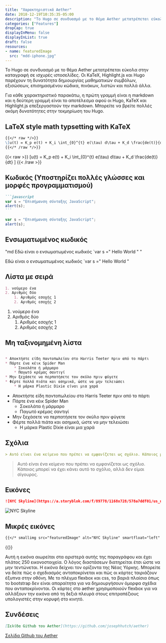 ```yaml
---
title: "Χαρακτηριστικά Aether"
date: 2018-12-19T10:35:35-05:00
description: "Το Hugo σε συνδυασμό με το θέμα Aether μετατρέπεται εύκολα στην καταγραφή σε ισχυρές ιστοσελίδες. Οι KaTeX, Highlight.js και Hugo παρέχουν τη δυνατότητα δημιουργίας μαθηματικών συμβόλων, εξισώσεων, επισημασμένου κώδικα, πινάκων, λιστών και πολλά άλλα."
categories: ["Features"]
dropCap: true
displayInMenu: false
displayInList: true
draft: false
resources:
- name: featuredImage
  src: "mdd-iphone.jpg"
---
```


Το Hugo σε συνδυασμό με το θέμα Aether μετατρέπεται εύκολα στην καταγραφή σε ισχυρές ιστοσελίδες. Οι KaTeX, Highlight.js και Hugo παρέχουν τη δυνατότητα δημιουργίας μαθηματικών συμβόλων, εξισώσεων, επισημασμένου κώδικα, πινάκων, λιστών και πολλά άλλα.

Για κάθε χαρακτηριστικό παρακάτω, η πρώτη γραμμή είναι η markdown και η δεύτερη γραμμή είναι το αποτέλεσμα αφού οι Hugo, KaTeX και Highlight.js επεξεργαστούν την markdown. Μπορείτε να βρείτε πολλές ακόμη δυνατότητες στην τεκμηρίωση του Hugo.

## LaTeX style math typsetting with KaTeX

```md
{{</* raw */>}}
\[u(t) = K_p e(t) + K_i \int_{0}^{t} e(\tau) d\tau + K_d \frac{de(t)}{dt} \]
{{</* /raw */>}}
```

{{< raw >}}
\[u(t) = K_p e(t) + K_i \int_{0}^{t} e(\tau) d\tau + K_d \frac{de(t)}{dt} \]
{{< /raw >}}

## Κωδικός (Υποστηρίζει πολλές γλώσσες και μορφές προγραμματισμού)

````md
```javascript
var s = "Επισήμανση σύνταξης JavaScript";
alert(s);
```
````

```javascript
var s = "Επισήμανση σύνταξης JavaScript";
alert(s);
```

## Ενσωματωμένος κωδικός

"md
Εδώ είναι ο ενσωματωμένος κωδικός `var s =" Hello World "
"

Εδώ είναι ο ενσωματωμένος κωδικός `var s =" Hello World "



## Λίστα με σειρά
```md
1. νούμερο ένα
2. Αριθμός δύο
    1. Αριθμός εσοχής 1
    2. Αριθμός εσοχής 2
```

1. νούμερο ένα
2. Αριθμός δύο
    1. Αριθμός εσοχής 1
    2. Αριθμός εσοχής 2

## Μη ταξινομημένη λίστα

```md

* Αποκτήστε είδη παντοπωλείου στο Harris Teeter πριν από το πάρτι
* Πάρτε ένα κέικ Spider Man
    * Σοκολάτα ή μάρμαρο
    * Παγωτό κρέμας σαντιγί
* Μην ξεχάσετε να περπατήσετε τον σκύλο πριν φύγετε
* Φέρτε πολλά πιάτα και ασημικά, ώστε να μην τελειώσει
    * Η μάρκα Plastic Dixie είναι μια χαρά
```

* Αποκτήστε είδη παντοπωλείου στο Harris Teeter πριν από το πάρτι
* Πάρτε ένα κέικ Spider Man
    * Σοκολάτα ή μάρμαρο
    * Παγωτό κρέμας σαντιγί
* Μην ξεχάσετε να περπατήσετε τον σκύλο πριν φύγετε
* Φέρτε πολλά πιάτα και ασημικά, ώστε να μην τελειώσει
    * Η μάρκα Plastic Dixie είναι μια χαρά

## Σχόλια

```md
> Αυτό είναι ένα κείμενο που πρέπει να εμφανίζεται ως σχόλιο. Κάποιος μπορεί να έχει κάνει αυτό το σχόλιο, αλλά δεν είμαι σίγουρος.
```

> Αυτό είναι ένα κείμενο που πρέπει να εμφανίζεται ως σχόλιο. Κάποιος μπορεί να έχει κάνει αυτό το σχόλιο, αλλά δεν είμαι σίγουρος.

## Εικόνες

```md
![NYC Skyline](https://a.storyblok.com/f/89778/1168x728/578a7ddf01/us_us-ny_nyc_1.jpeg)
```

![NYC Skyline](https://a.storyblok.com/f/89778/1168x728/578a7ddf01/us_us-ny_nyc_1.jpeg)

## Μικρές εικόνες

```md
{{</* smallimg src="featuredImage" alt="NYC Skyline" smartfloat="left" width="250px" */>}}
```

{{<smallimg src="featuredImage" alt="aether theme displayed on an iPhone" smartfloat="left" width="250px">}}

Αυτή η εικόνα αιωρείται στα αριστερά αυτής της παραγράφου και έχει πλάτος 250 εικονοστοιχεία. Ο λόγος διαστάσεων διατηρείται έτσι ώστε να μην τεντώνεται. Η εικόνα δείχνει τον ορίζοντα της Νέας Υόρκης. Μπορείτε να δείτε πώς ο σχεδιασμός ανταποκρίνεται και πώς οι κάρτες ταιριάζουν έξυπνα στην οθόνη. Με το πλέγμα flexbox και css, τα βαριά πλαίσια όπως το bootstrap δεν είναι απαραίτητα για να δημιουργήσουν όμορφα σχέδια που ανταποκρίνονται. Οι κάρτες στο aether χρησιμοποιούν flexbox για να αλλάξουν την εικόνα από τη δεξιά πλευρά στους επιτραπέζιους υπολογιστές στην κορυφή στο κινητό.

## Συνδέσεις

```md
[Σελίδα Github του Aether](https://github.com/josephhutch/aether)
```

[Σελίδα Github του Aether](https://github.com/josephhutch/aether)